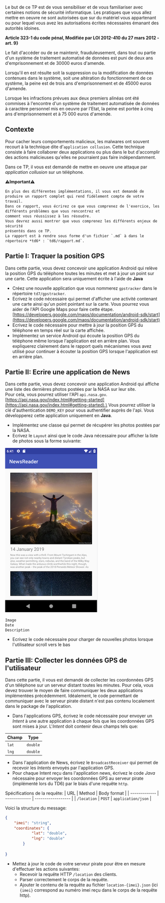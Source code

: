 Le but de ce TP est de vous sensibiliser et de vous familiariser avec certaines notions de sécurité informatique.
Les pratiques que vous allez mettre en oeuvre ne sont autorisées que sur du matériel vous appartenant ou pour lequel
vous avez les autorisations écrites nécessaires émanant des autorités idoines.

**Article 323-1 du code pénal, Modifiée par LOI 2012-410 du 27 mars 2012 - art. 9}**

Le fait d'accéder ou de se maintenir, frauduleusement, dans tout ou partie d'un système de traitement automatisé de données est puni de deux ans d'emprisonnement et de 30000 euros d'amende.

Lorsqu'il en est résulte soit la suppression ou la modification de données contenues dans le système, soit une altération du fonctionnement de ce système, la peine est de trois ans d'emprisonnement et de 45000 euros d'amende.

Lorsque les infractions prévues aux deux premiers alinéas ont été commises à l'encontre d'un système de traitement automatisée de données à caractère personnel mis en oeuvre par l'Etat, la peine est portée à cinq ans d'emprisonnement et à 75 000 euros d'amende.


## Contexte

Pour cacher leurs comportements malicieux, les malwares ont souvent recourt à la technique dite d'`application collusion`.
Cette technique consiste à faire collaborer deux applications ou plus dans le but d'accomplir des actions malicieuses
qu'elles ne pourraient pas faire indépendamment.

Dans ce TP, il vous est demandé de mettre en oeuvre une attaque par *application collusion* sur un téléphone.


️⚠️**Important**️⚠️
```
En plus des différentes implémentations, il vous est demandé de produire un rapport complet qui rend fidèlement compte de votre travail.
Dans ce rapport, vous écrirez ce que vous comprenez de l'exercice, les différents problèmes que vous rencontrez et 
comment vous réussissez à les résoudre.
Vous devrez aussi montrer que vous comprenez les différents enjeux de sécurité 
présentés dans ce TP.
La rapport est à rendre sous forme d'un fichier `.md` à dans le répertoire *td6* : `td6/rapport.md`.
```

## Partie I: Traquer la position GPS

Dans cette partie, vous devez concevoir une application Android qui relève la position GPS du téléphone toutes les 
minutes et met à jour un point sur une carte.
Cette application sera uniquement écrite à l'aide de **Java**

* Créez une nouvelle application que vous nommerez `gpstracker` dans le répertoire `td7/gpstracker`.
* Ecrivez le code nécessaire qui permet d'afficher une activité contenant une carte ainsi qu'un point pointant sur la carte.
Vous pourrez vous aider de l'API Google Maps pour faire cette étape. [https://developers.google.com/maps/documentation/android-sdk/start](https://developers.google.com/maps/documentation/android-sdk/start)
* Ecrivez le code nécessaire pour mettre à jour la position GPS du téléphone en temps réel sur la carte affichée.
* Implémentez un service Android qui écoute la position GPS du téléphone même lorsque l'application est en arrière plan.
Vous expliquerez clairement dans le rapport quels mécanismes vous avez utilisé pour continuer à écouter la position
GPS lorsque l'application est en arrière plan.

## Partie II: Ecrire une application de News

Dans cette partie, vous devez concevoir une application Android qui affiche une liste des dernières photos postées par 
la NASA sur leur site.\
Pour cela, vous pourrez utiliser l'API `api.nasa.gov`. [https://api.nasa.gov/index.html#getting-started](https://api.nasa.gov/index.html#getting-started).\
Vous pourrez utiliser la clé d'authentication `DEMO_KEY` pour vous authentifier auprès de l'api.
Vous développerez cette application uniquement en **Java**.

* Implémentez une classe qui permet de récupérer les photos postées par la NASA.
* Ecrivez le `Layout` ainsi que le code Java nécessaire pour afficher la liste de photos sous la forme suivante:

![](nasa_layout.png) 
```
Image
Date
Description
```

* Ecrivez le code nécessaire pour charger de nouvelles photos lorsque l'utilisateur scroll vers le bas


## Partie III: Collecter les données GPS de l'utilisateur

Dans cette partie, il vous est demandé de collecter les coordonnées GPS d'un téléphone sur un serveur distant toutes les 
minutes.
Pour cela, vous devez trouver le moyen de faire communiquer les deux applications implémentées précédemment.
Idéalement, le code permettant de communiquer avec le serveur pirate distant n'est pas contenu localement dans le 
package de l'application.

* Dans l'applications GPS, écrivez le code nécessaire pour envoyer un *Intent* à une autre application à chaque fois 
que les coordonnées GPS sont mises à jour. L'*Intent* doit contenir deux champs tels que:

| Champ         | Type          |
| ------------- | ------------- |
| `lat`         | `double`      |
| `lng`         | `double`      |

* Dans l'application de News, écrivez le `BroadcastReceiver` qui permet de recevoir les *Intents* envoyés par l'application
GPS.
* Pour chaque Intent reçu dans l'application news, écrivez le code *Java* nécessaire pour envoyer les coordonnées GPS au 
serveur pirate (implémenté lors du TD6) par le biais d'une requête `http`.

Spécifications de la requête:
| URL           | Method        | Body format        |
| ------------- | ------------- | ------------------ |
| `/location`   | `POST`        | `application/json` |

Voici la structure du message:
```json
{
	"imei": "string",
	"coordinates": {
			"lat": "double",
			"lng": "double"
		}
	
}
```
* Mettez à jour le code de votre serveur pirate pour être en mesure d'effectuer les actions suivantes:
	- Recevoir la requête HTTP `/location` des clients.
	- Parser correctement le corps de la requête.
	- Ajouter le contenu de la requête au fichier `location-{imei}.json` (ici `{imei}` correspond au numéro imei reçu
	dans le corps de la requête http).

